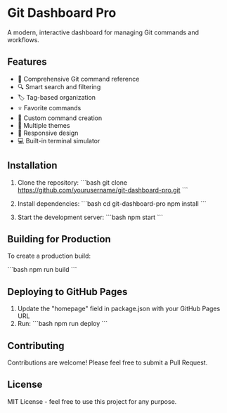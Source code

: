 # Git Dashboard Pro

A modern, interactive dashboard for managing Git commands and workflows.

## Features

- 🎯 Comprehensive Git command reference
- 🔍 Smart search and filtering
- 🏷️ Tag-based organization
- ⭐ Favorite commands
- 📝 Custom command creation
- 🌈 Multiple themes
- 📱 Responsive design
- 💻 Built-in terminal simulator

## Installation

1. Clone the repository:
\`\`\`bash
git clone https://github.com/yourusername/git-dashboard-pro.git
\`\`\`

2. Install dependencies:
\`\`\`bash
cd git-dashboard-pro
npm install
\`\`\`

3. Start the development server:
\`\`\`bash
npm start
\`\`\`

## Building for Production

To create a production build:

\`\`\`bash
npm run build
\`\`\`

## Deploying to GitHub Pages

1. Update the "homepage" field in package.json with your GitHub Pages URL
2. Run:
\`\`\`bash
npm run deploy
\`\`\`

## Contributing

Contributions are welcome! Please feel free to submit a Pull Request.

## License

MIT License - feel free to use this project for any purpose. 